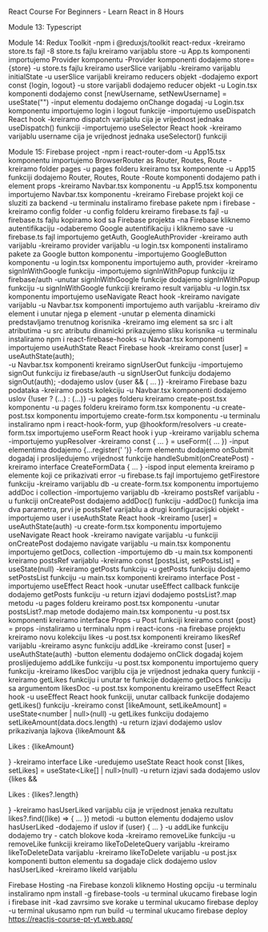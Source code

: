 React Course For Beginners - Learn React in 8 Hours


Module 13: Typescript


Module 14: Redux Toolkit
-npm i @reduxjs/toolkit react-redux
-kreiramo store.ts fajl
-8 store.ts fajlu kreiramo varijablu store
-u App.ts komponenti importujemo Provider komponentu
-Provider komponenti dodajemo store={store}
-u store.ts fajlu kreiramo userSlice varijablu
-kreiramo varijablu initialState
-u userSlice varijabli kreiramo reducers objekt
-dodajemo export const {login, logout}
-u store varijabli dodajemo reducer objekt
-u Login.tsx komponenti dodajemo const [newUsername, setNewUsername] = useState("")
-input elementu dodajemo onChange dogadaj
-u Login.tsx komponentu importujemo login i logout funkcije
-importujemo useDispatch React hook
-kreiramo dispatch varijablu cija je vrijednost jednaka useDispatch() funkciji
-importujemo useSelector React hook
-kreiramo varijablu username cija je vrijednost jednaka useSelector() funkciji


Module 15: Firebase project
-npm i react-router-dom
-u App15.tsx komponentu importujemo BrowserRouter as Router, Routes, Route
-kreiramo folder pages
-u pages folderu kreiramo tsx komponente
-u App15 funkciji dodajemo Router, Routes, Route
-Route komponenti dodajemo path i element props
-kreiramo Navbar.tsx komponentu
-u App15.tsx komponentu importujemo Navbar.tsx komponentu
-kreiramo Firebase projekt koji ce sluziti za backend
-u terminalu instaliramo firebase pakete npm i firebase
-kreiramo config folder
-u config folderu kreiramo firebase.ts fajl
-u firebase.ts fajlu kopiramo kod sa Firebase projekta
-na Firebase kliknemo autentifikaciju
-odaberemo Google autentifikaciju i kliknemo save
-u firebase.ts fajl importujemo getAuth, GoogleAuthProvider
-kreiramo auth varijablu
-kreiramo provider varijablu
-u login.tsx komponenti instaliramo pakete za Google button komponentu
-importujemo GoogleButton komponentu
-u login.tsx komponentu importujemo auth, provider
-kreiramo signInWithGoogle funkciju
-importujemo signInWithPopup funkciju iz firebase/auth
-unutar signInWithGoogle funkcije dodajemo signInWithPopup funkciju
-u signInWithGoogle funkciji kreiramo result varijablu
-u login.tsx komponentu importujemo useNavigate React hook
-kreiramo navigate varijablu
-u Navbar.tsx komponenti importujemo auth varijablu
-kreiramo div element i unutar njega p element
-unutar p elementa dinamicki predstavljamo trenutnog korisnika
-kreiramo img element sa src i alt atributima
-u src atributu dinamicki prikazujemo sliku korisnika
-u terminalu instaliramo npm i react-firebase-hooks
-u Navbar.tsx komponenti importujemo useAuthState React Firebase hook
-kreiramo const [user] = useAuthState(auth);  
-u Navbar.tsx komponenti kreiramo signUserOut funkciju
-importujemo signOut funkciju iz firebase/auth
-u signUserOut funkciju dodajemo signOut(auth);
-dodajemo uslov {user && ( ... )}
-kreiramo Firebase bazu podataka
-kreiramo posts kolekciju
-u Navbar.tsx komponenti dodajemo uslov {!user ? (...) : (...)}
-u pages folderu kreiramo create-post.tsx komponentu
-u pages folderu kreiramo form.tsx komponentu
-u create-post.tsx komponentu importujemo create-form.tsx komponentu
-u terminalu instaliramo npm i react-hook-form, yup @hookform/resolvers
-u create-form.tsx importujemo useForm React hook i yup
-kreiramo varijablu schema
-importujemo yupResolver
-kreiramo const { ... } = useForm({ ... })
-input elementima dodajemo  {...register(' ')}
-form elementu dodajemo onSubmit dogadaj i proslijedujemo vrijednost funkcije handleSubmit(onCreatePost)
-kreiramo interface CreateFormData { ... }
-ispod input elementa kreiramo p elemente koji ce prikazivati error
-u firebase.ts fajl importujemo getFirestore funkciju
-kreiramo varijablu db
-u create-form.tsx komponentu importujemo addDoc i collection
-importujemo varijablu db
-kreiramo postsRef varijablu
-u funkciji onCreatePost dodajemo addDoc() funkciju
-addDoc() funkcija ima dva parametra, prvi je postsRef varijablu a drugi konfiguracijski objekt
-importujemo user i useAuthState React hook
-kreiramo [user] = useAuthState(auth)
-u create-form.tsx komponentu importujemo useNavigate React hook
-kreiramo navigate varijablu
-u funkciji onCreatePost dodajemo navigate varijablu
-u main.tsx komponentu importujemo getDocs, collection
-importujemo db
-u main.tsx komponenti kreiramo postsRef varijablu
-kreiramo const [postsList, setPostsList] = useState(null)
-kreiramo getPosts funkciju
-u getPosts funkciju dodajemo setPostsList funkciju
-u main.tsx komponenti kreiramo interface Post
-importujemo useEffect React hook
-unutar useEffect callback funkcije dodajemo getPosts funkciju
-u return izjavi dodajemo postsList?.map metodu
-u pages folderu kreiramo post.tsx komponentu
-unutar postsList?.map metode dodajemo main.tsx komponentu
-u post.tsx komponenti kreiramo interface Props
-u Post funkciji kreiramo const {post} = props
-instaliramo u terminalu npm i react-icons
-na firebase projektu kreiramo novu kolekciju likes
-u post.tsx komponenti kreiramo likesRef varijablu
-kreiramo async funkciju addLike
-kreiramo const [user] = useAuthState(auth)
-button elementu dodajemo onClick dogadaj kojem proslijedujemo addLike funkciju
-u post.tsx komponentu importujemo query funkciju
-kreiramo likesDoc varijblu cija je vrijednost jednaka query funkciji
-kreiramo getLikes funkciju i unutar te funkcije dodajemo getDocs funkciju sa argumentom likesDoc
-u post.tsx komponentu kreiramo useEffect React hook
-u useEffect React hook funkciji, unutar callback funkcije dodajemo getLikes() funkciju
-kreiramo const [likeAmount, setLikeAmount] = useState<number | null>(null)
-u getLikes funkciju dodajemo setLikeAmount(data.docs.length)
-u return izjavi dodajemo uslov prikazivanja lajkova {likeAmount && <p>Likes : {likeAmount}</p>}
-kreiramo interface Like
-uredujemo useState React hook const [likes, setLikes] = useState<Like[] | null>(null)
-u return izjavi sada dodajemo uslov {likes && <p>Likes : {likes?.length}</p>}
-kreiramo hasUserLiked varijablu cija je vrijednost jenaka rezultatu likes?.find((like) => { ... }) metodi
-u button elementu dodajemo uslov hasUserLiked
-dodajemo if uslov if (user) { ... }
-u addLike funkciju dodajemo try - catch blokove koda
-kreiramo removeLike funkciju
-u removeLike funkciji kreiramo likeToDeleteQuery varijablu
-kreiramo likeToDeleteData varijablu
-kreiramo likeToDelete varijablu
-u post.jsx komponenti button elementu sa dogadaje click dodajemo uslov hasUserLiked
-kreiramo likeId varijablu


Firebase Hosting
-na Firebase konzoli kliknemo Hosting opciju
-u terminalu instaliramo npm install -g firebase-tools
-u terminal ukucamo firebase login i firebase init
-kad zavrsimo sve korake u terminal ukucamo firebase deploy
-u terminal ukusamo npm run build
-u terminal ukucamo firebase deploy
https://reactjs-course-pt-yt.web.app/
